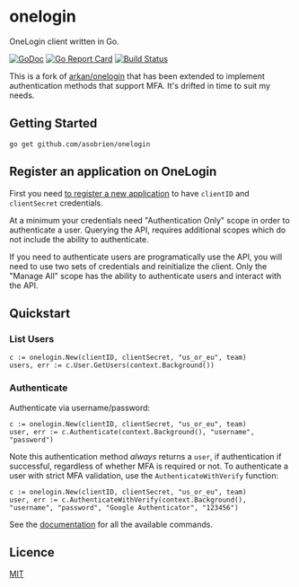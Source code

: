# onelogin

OneLogin client written in Go.

[![GoDoc](https://godoc.org/github.com/asobrien/onelogin?status.svg)](https://godoc.org/github.com/asobrien/onelogin)
[![Go Report Card](https://goreportcard.com/badge/github.com/asobrien/onelogin)](https://goreportcard.com/report/github.com/asobrien/onelogin)
[![Build Status](https://cloud.drone.io/api/badges/asobrien/onelogin/status.svg)](https://cloud.drone.io/asobrien/onelogin)

This is a fork of [arkan/onelogin](https://github.com/arkan/onelogin) that has been extended to
implement authentication methods that support MFA. It's drifted in time to suit my needs.

## Getting Started
```
go get github.com/asobrien/onelogin
```

## Register an application on OneLogin
First you need [to register a new application](https://admin.us.onelogin.com/api_credentials) to have `clientID` and `clientSecret` credentials.

At a minimum your credentials need "Authentication Only" scope in order to authenticate a user.
Querying the API, requires additional scopes which do not include the ability to authenticate.

If you need to authenticate users are programatically use the API, you will need to use two sets of
credentials and reinitialize the client. Only the "Manage All" scope has the ability to authenticate
users and interact with the API.

## Quickstart

### List Users
```
c := onelogin.New(clientID, clientSecret, "us_or_eu", team)
users, err := c.User.GetUsers(context.Background())
```

### Authenticate
Authenticate via username/password:

```
c := onelogin.New(clientID, clientSecret, "us_or_eu", team)
user, err := c.Authenticate(context.Background(), "username", "password")
```

Note this authentication method _always_ returns a `user`, if authentication if successful, 
regardless of whether MFA is required or not. To authenticate a user with strict MFA validation,
use the `AuthenticateWithVerify` function:

```
c := onelogin.New(clientID, clientSecret, "us_or_eu", team)
user, err := c.AuthenticateWithVerify(context.Background(), "username", "password", "Google Authenticator", "123456")
```

See the [documentation](https://godoc.org/github.com/asobrien/onelogin) for all the available commands.

## Licence
[MIT](./LICENSE)


